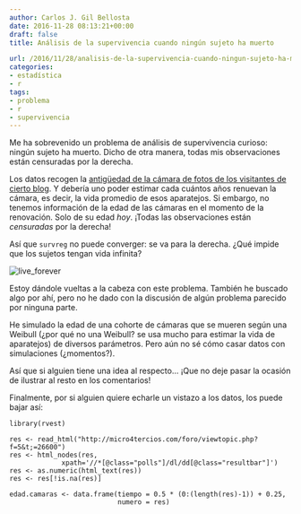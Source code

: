 ```yaml
---
author: Carlos J. Gil Bellosta
date: 2016-11-28 08:13:21+00:00
draft: false
title: Análisis de la supervivencia cuando ningún sujeto ha muerto

url: /2016/11/28/analisis-de-la-supervivencia-cuando-ningun-sujeto-ha-muerto/
categories:
- estadística
- r
tags:
- problema
- r
- supervivencia
---
```


Me ha sobrevenido un problema de análisis de supervivencia curioso: ningún sujeto ha muerto. Dicho de otra manera, todas mis observaciones están censuradas por la derecha.

Los datos recogen la [antigüedad de la cámara de fotos de los visitantes de cierto blog](http://micro4tercios.com/foro/viewtopic.php?f=5&t=26600). Y debería uno poder estimar cada cuántos años renuevan la cámara, es decir, la vida promedio de esos aparatejos. Si embargo, no tenemos información de la edad de las cámaras en el momento de la renovación. Solo de su edad _hoy_. ¡Todas las observaciones están _censuradas_ por la derecha!

Así que `survreg` no puede converger: se va para la derecha. ¿Qué impide que los sujetos tengan vida infinita?

![live_forever](/wp-uploads/2016/11/live_forever.jpg)


Estoy dándole vueltas a la cabeza con este problema. También he buscado algo por ahí, pero no he dado con la discusión de algún problema parecido por ninguna parte.

He simulado la edad de una cohorte de cámaras que se mueren según una Weibull (¿por qué no una Weibull? se usa mucho para estimar la vida de aparatejos) de diversos parámetros. Pero aún no sé cómo casar datos con simulaciones (¿momentos?).

Así que si alguien tiene una idea al respecto... ¡Que no deje pasar la ocasión de ilustrar al resto en los comentarios!

Finalmente, por si alguien quiere echarle un vistazo a los datos, los puede bajar así:




    library(rvest)

    res <- read_html("http://micro4tercios.com/foro/viewtopic.php?f=5&t;=26600")
    res <- html_nodes(res,
                 xpath='//*[@class="polls"]/dl/dd[@class="resultbar"]')
    res <- as.numeric(html_text(res))
    res <- res[!is.na(res)]

    edad.camaras <- data.frame(tiempo = 0.5 * (0:(length(res)-1)) + 0.25,
                               numero = res)

